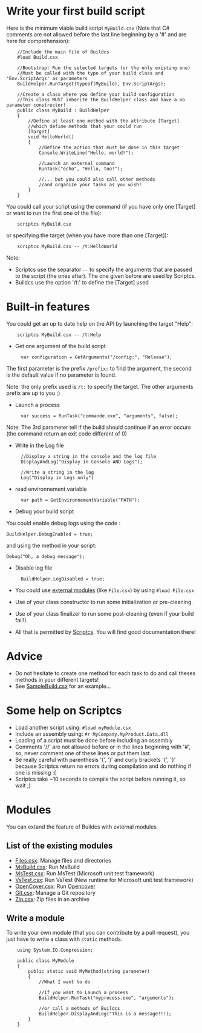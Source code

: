 # Write your first build script

Here is the minimum viable build script `MyBuild.csx` (Note that C# comments are not allowed before the last line beginning by a '#' and are here for comprehension):

		//Include the main file of Buildcs
		#load Build.csx
		
		//Bootstrap: Run the selected targets (or the only existing one)
		//Must be called with the type of your build class and 'Env.ScriptArgs' as parameters
		BuildHelper.RunTarget(typeof(MyBuild), Env.ScriptArgs);

		//Create a class where you define your build configuration
		//This class MUST inherite the BuildHelper class and have a no parameter constructor!
		public class MyBuild : BuildHelper
		{
			//Define at least one method with the attribute [Target]
			//which define methods that your could run
			[Target]
			void HelloWorld()
			{
				//Define the action that must be done in this target
				Console.WriteLine("Hello, world!");
				
				//Launch an external command
				RunTask("echo", "Hello, too!");
				
				//... but you could also call other methods
				//and organize your tasks as you wish!
			}
		}

You could call your script using the command (if you have only one [Target] or want to run the first one of the file):

		scriptcs MyBuild.csx

or specifying the target (when you have more than one [Target]):

		scriptcs MyBuild.csx -- /t:HelloWorld
		
Note:

* Scriptcs use the separator `--` to specify the arguments that are passed to the script (the ones after). The one given before are used by Scriptcs.
* Buildcs use the option '/t:' to define the [Target] used
		
# Built-in features

You could get an up to date help on the API by launching the target "Help":

		scriptcs MyBuild.csx -- /t:Help

* Get one argument of the build script

		var configuration = GetArguments("/config:", "Release");

The first parameter is the prefix `/prefix:` to find the argument, the second is the default value if no parameter is found.

Note: the only prefix used is `/t:` to specify the target. The other arguments prefix are up to you ;) 


* Launch a process

		var success = RunTask("commande.exe", "arguments", false);

Note: The 3rd parameter tell if the build should continue if an error occurs
(the command return an exit code different of 0)

* Write in the Log file

		//Display a string in the console and the log file
		DisplayAndLog("Display in Console AND Logs");

		//Write a string in the log
		Log("Display in Logs only")

* read environnement variable

		var path = GetEnvironnementVariable("PATH");

* Debug your build script

You could enable debug logs using the code :

	BuildHelper.DebugEnabled = true;

and using the method in your script:

	Debug("Oh, a debug message");

* Disable log file

		BuildHelper.LogDisabled = true;


* You could use [external modules](Modules.md) (like `File.csx`) by using `#load File.csx`
* Use of your class constructor to run some initialization or pre-cleaning.
* Use of your class finalizer to run some post-cleaning (even if your build fail!).
* All that is permitted by [Scriptcs](http://scriptcs.net/). You will find good documentation there!

# Advice

* Do not hesitate to create one method for each task to do and call theses methods in your different targets!
* See [SampleBuild.csx](../examples/SampleBuild.csx) for an example...


# Some help on Scriptcs

* Load another script using: `#load myModule.csx`
* Include an assembly using: `#r MyCompany.MyProduct.Data.dll`
* Loading of a script must be done before including an assembly
* Comments '//' are not allowed before or in the lines beginning with '#', so, never comment one of these lines or put them last.
* Be really careful with parenthesis '(', ')' and curly brackets '{', '}'
because Scriptcs return no errors during compilation and do nothing if one is missing :(
* Scriptcs take ~10 seconds to compile the script before running it, so wait ;) 

# Modules

You can extand the feature of Buildcs with external modules

## List of the existing modules

* [Files.csx](../modules/Files.csx): Manage files and directories
* [MsBuild.csx](../modules/MsBuild.csx): Run MsBuild
* [MsTest.csx](../modules/MsTest.csx): Run MsTest (Microsoft unit test framework)
* [VsTest.csx](../modules/VsTest.csx): Run VsTest (New runtime for Microsoft unit test framework)
* [OpenCover.csx](../modules/OpenCover.csx): Run [Opencover](https://github.com/OpenCover/opencover)
* [Git.csx](../modules/Git.csx): Manage a Git repository
* [Zip.csx](../modules/Zip.csx): Zip files in an archive

## Write a module

To write your own module (that you can contribute by a pull request), you just have to write a class with `static` methods.

		using System.IO.Compression;

		public class MyModule
		{
			public static void MyMethod(string parameter)
			{
				//What I want to do
				
				//If you want to Launch a process
				BuildHelper.RunTask("myprocess.exe", "arguments");
				
				//or call a methods of Buildcs
				BuildHelper.DisplayAndLog("This is a message!!!);
			}
		}
